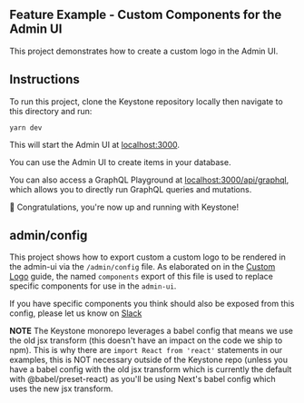 ## Feature Example - Custom Components for the Admin UI

This project demonstrates how to create a custom logo in the Admin UI.

## Instructions

To run this project, clone the Keystone repository locally then navigate to this directory and run:

```shell
yarn dev
```

This will start the Admin UI at [localhost:3000](http://localhost:3000).

You can use the Admin UI to create items in your database.

You can also access a GraphQL Playground at [localhost:3000/api/graphql](http://localhost:3000/api/graphql), which allows you to directly run GraphQL queries and mutations.

🚀 Congratulations, you're now up and running with Keystone!

## admin/config

This project shows how to export custom a custom logo to be rendered in the admin-ui via the `/admin/config` file. As elaborated on in the [Custom Logo](https://keystonejs.com/docs/guides/custom-admin-ui-logo) guide, the named `components` export of this file is used to replace specific components for use in the `admin-ui`.

If you have specific components you think should also be exposed from this config, please let us know on [Slack](https://community.keystonejs.com)

**NOTE** The Keystone monorepo leverages a babel config that means we use the old jsx transform (this doesn't have an impact on the code we ship to npm).
This is why there are `import React from 'react'` statements in our examples, this is NOT necessary outside of the Keystone repo (unless you have a babel config with the old jsx transform which is currently the default with @babel/preset-react) as you'll be using Next's babel config which uses the new jsx transform.
